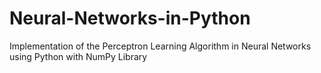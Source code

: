 # Neural-Networks-in-Python
Implementation of the Perceptron Learning Algorithm in Neural Networks using Python with NumPy Library
